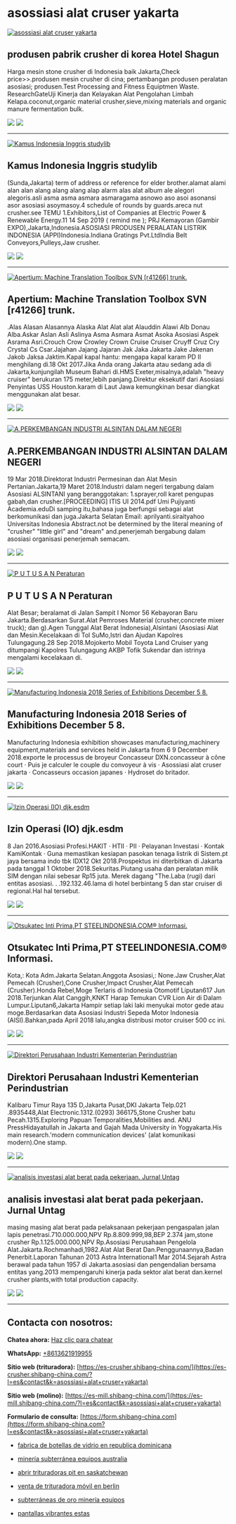 # asossiasi alat cruser yakarta

<a href="https://swt.shibang-china.com/?l=es&img&k=asossiasi+alat+cruser+yakarta" target="_blank">![asossiasi alat cruser yakarta](http://static.shibang-china.com/all-800x300/657.jpg)</a>

## produsen pabrik crusher di korea Hotel Shagun
Harga mesin stone crusher di Indonesia baik Jakarta,Check price&gt;&gt;.produsen mesin crusher di cina; pertambangan produsen peralatan asosiasi; produsen.Test Processing and Fitness Equiptmen Waste. ResearchGateUji Kinerja dan Kelayakan Alat Pengolahan Limbah Kelapa.coconut,organic material crusher,sieve,mixing materials and organic manure fermentation bulk.


<a href="https://whatsapp.shibangsoft.com/WhatsApp.php" target="_blank" title="WhatsApp">![](http://static.shibang-china.com/icon/whatsapp.png)</a> <a href="https://swt.shibang-china.com/?l=es&icon&k=asossiasi+alat+cruser+yakarta" target="_blank">![](http://static.shibang-china.com/icon/chat-es.png)</a>

---

<a href="https://swt.shibang-china.com/?l=es&img&k=asossiasi+alat+cruser+yakarta" target="_blank">![Kamus Indonesia Inggris studylib](http://static.shibang-china.com/all-800x300/1442.jpg)</a>

## Kamus Indonesia Inggris studylib
(Sunda,Jakarta) term of address or reference for elder brother.alamat alami alan alan alang alang alang alap alarm alas alat album ale alegori alegoris.asli asma asma asmara asmaragama asnowo aso asoi asonansi asor asosiasi asoymasoy.4 schedule of rounds by guards.areca nut crusher.see TEMU 1.Exhibitors,List of Companies at Electric Power &amp; Renewable Energy.11 14 Sep 2019 ( remind me ); PRJ Kemayoran (Gambir EXPO),Jakarta,Indonesia.ASOSIASI PRODUSEN PERALATAN LISTRIK INDONESIA (APPI)Indonesia.Indiana Gratings Pvt.LtdIndia Belt Conveyors,Pulleys,Jaw crusher.


<a href="https://whatsapp.shibangsoft.com/WhatsApp.php" target="_blank" title="WhatsApp">![](http://static.shibang-china.com/icon/whatsapp.png)</a> <a href="https://swt.shibang-china.com/?l=es&icon&k=asossiasi+alat+cruser+yakarta" target="_blank">![](http://static.shibang-china.com/icon/chat-es.png)</a>

---

<a href="https://swt.shibang-china.com/?l=es&img&k=asossiasi+alat+cruser+yakarta" target="_blank">![Apertium: Machine Translation Toolbox SVN [r41266] trunk.](http://static.shibang-china.com/all-800x300/533.jpg)</a>

## Apertium: Machine Translation Toolbox SVN [r41266] trunk.
.Alas Alasan Alasannya Alaska Alat Alat alat Alauddin Alawi Alb Donau Alba.Askar Aslan Asli Aslinya Asma Asmara Asmat Asoka Asosiasi Aspek Asrama Asri.Crouch Crow Crowley Crown Cruise Cruiser Cruyff Cruz Cry Crystal Cs Csar.Jajahan Jajang Jajaran Jak Jaka Jakarta Jake Jakenan Jakob Jaksa Jaktim.Kapal kapal hantu: mengapa kapal karam PD II menghilang di.18 Okt 2017.Jika Anda orang Jakarta atau sedang ada di Jakarta,kunjungilah Museum Bahari di.HMS Exeter,misalnya,adalah "heavy cruiser" berukuran 175 meter,lebih panjang.Direktur eksekutif dari Asosiasi Penyintas USS Houston.karam di Laut Jawa kemungkinan besar diangkat menggunakan alat besar.


<a href="https://whatsapp.shibangsoft.com/WhatsApp.php" target="_blank" title="WhatsApp">![](http://static.shibang-china.com/icon/whatsapp.png)</a> <a href="https://swt.shibang-china.com/?l=es&icon&k=asossiasi+alat+cruser+yakarta" target="_blank">![](http://static.shibang-china.com/icon/chat-es.png)</a>

---

<a href="https://swt.shibang-china.com/?l=es&img&k=asossiasi+alat+cruser+yakarta" target="_blank">![A.PERKEMBANGAN INDUSTRI ALSINTAN DALAM NEGERI](http://static.shibang-china.com/all-800x300/1373.jpg)</a>

## A.PERKEMBANGAN INDUSTRI ALSINTAN DALAM NEGERI
19 Mar 2018.Direktorat Industri Permesinan dan Alat Mesin Pertanian.Jakarta,19 Maret 2018.Industri dalam negeri tergabung dalam Asosiasi ALSINTANI yang beranggotakan: 1.sprayer,roll karet pengupas gabah,dan crusher.[PROCEEDING] ITIS UI 2014.pdf Umi Pujiyanti Academia.eduDi samping itu,bahasa juga berfungsi sebagai alat berkomunikasi dan juga.Jakarta Selatan Email: aprilyanti.siraityahoo Universitas Indonesia Abstract.not be determined by the literal meaning of "crusher" "little girl" and "dream" and.penerjemah bergabung dalam asosiasi organisasi penerjemah semacam.


<a href="https://whatsapp.shibangsoft.com/WhatsApp.php" target="_blank" title="WhatsApp">![](http://static.shibang-china.com/icon/whatsapp.png)</a> <a href="https://swt.shibang-china.com/?l=es&icon&k=asossiasi+alat+cruser+yakarta" target="_blank">![](http://static.shibang-china.com/icon/chat-es.png)</a>

---

<a href="https://swt.shibang-china.com/?l=es&img&k=asossiasi+alat+cruser+yakarta" target="_blank">![P U T U S A N Peraturan](http://static.shibang-china.com/all-800x300/55.jpg)</a>

## P U T U S A N Peraturan
Alat Besar; beralamat di Jalan Sampit I Nomor 56 Kebayoran Baru Jakarta.Berdasarkan Surat.Alat Pemroses Material (crusher,concrete mixer truck); dan g).Agen Tunggal Alat Berat Indonesia),Alsintani (Asosiasi Alat dan Mesin.Kecelakaan di Tol SuMo,Istri dan Ajudan Kapolres Tulungagung.28 Sep 2018.Mojokerto Mobil Toyota Land Cruiser yang ditumpangi Kapolres Tulungagung AKBP Tofik Sukendar dan istrinya mengalami kecelakaan di.


<a href="https://whatsapp.shibangsoft.com/WhatsApp.php" target="_blank" title="WhatsApp">![](http://static.shibang-china.com/icon/whatsapp.png)</a> <a href="https://swt.shibang-china.com/?l=es&icon&k=asossiasi+alat+cruser+yakarta" target="_blank">![](http://static.shibang-china.com/icon/chat-es.png)</a>

---

<a href="https://swt.shibang-china.com/?l=es&img&k=asossiasi+alat+cruser+yakarta" target="_blank">![Manufacturing Indonesia 2018 Series of Exhibitions December 5 8.](http://static.shibang-china.com/all-800x300/261.jpg)</a>

## Manufacturing Indonesia 2018 Series of Exhibitions December 5 8.
Manufacturing Indonesia exhibition showcases manufacturing,machinery equipment,materials and services held in Jakarta from 6 9 December 2018.exporte le processus de broyeur Concasseur DXN.concasseur à cône court &middot; Puis je calculer le couple du convoyeur à vis &middot; Asossiasi alat cruser jakarta &middot; Concasseurs occasion japanes &middot; Hydroset do britador.


<a href="https://whatsapp.shibangsoft.com/WhatsApp.php" target="_blank" title="WhatsApp">![](http://static.shibang-china.com/icon/whatsapp.png)</a> <a href="https://swt.shibang-china.com/?l=es&icon&k=asossiasi+alat+cruser+yakarta" target="_blank">![](http://static.shibang-china.com/icon/chat-es.png)</a>

---

<a href="https://swt.shibang-china.com/?l=es&img&k=asossiasi+alat+cruser+yakarta" target="_blank">![Izin Operasi (IO) djk.esdm](http://static.shibang-china.com/all-800x300/431.jpg)</a>

## Izin Operasi (IO) djk.esdm
8 Jan 2016.Asosiasi Profesi.HAKIT &middot; HTII &middot; PII &middot; Pelayanan Investasi &middot; Kontak KamiKontak &middot; Guna memastikan kesiapan pasokan tenaga listrik di Sistem.pt jaya bersama indo tbk IDX12 Okt 2018.Prospektus ini diterbitkan di Jakarta pada tanggal 1 Oktober 2018.Sekuritas.Piutang usaha dan peralatan milik SIM dengan nilai sebesar Rp15 juta. Merek dagang "The.Laba (rugi) dari entitas asosiasi. . .192.132.46.lama di hotel berbintang 5 dan star cruiser di regional.Hal hal tersebut.


<a href="https://whatsapp.shibangsoft.com/WhatsApp.php" target="_blank" title="WhatsApp">![](http://static.shibang-china.com/icon/whatsapp.png)</a> <a href="https://swt.shibang-china.com/?l=es&icon&k=asossiasi+alat+cruser+yakarta" target="_blank">![](http://static.shibang-china.com/icon/chat-es.png)</a>

---

<a href="https://swt.shibang-china.com/?l=es&img&k=asossiasi+alat+cruser+yakarta" target="_blank">![Otsukatec Inti Prima,PT STEELINDONESIA.COM® Informasi.](http://static.shibang-china.com/all-800x300/863.jpg)</a>

## Otsukatec Inti Prima,PT STEELINDONESIA.COM® Informasi.
Kota,: Kota Adm.Jakarta Selatan.Anggota Asosiasi,: None.Jaw Crusher,Alat Pemecah (Crusher),Cone Crusher,Impact Crusher,Alat Pemecah (Crusher).Honda Rebel,Moge Terlaris di Indonesia Otomotif Liputan617 Jun 2018.Terjunkan Alat Canggih,KNKT Harap Temukan CVR Lion Air di Dalam Lumpur.Liputan6,Jakarta Hampir setiap laki laki menyukai motor gede atau moge.Berdasarkan data Asosiasi Industri Sepeda Motor Indonesia (AISI).Bahkan,pada April 2018 lalu,angka distribusi motor cruiser 500 cc ini.


<a href="https://whatsapp.shibangsoft.com/WhatsApp.php" target="_blank" title="WhatsApp">![](http://static.shibang-china.com/icon/whatsapp.png)</a> <a href="https://swt.shibang-china.com/?l=es&icon&k=asossiasi+alat+cruser+yakarta" target="_blank">![](http://static.shibang-china.com/icon/chat-es.png)</a>

---

<a href="https://swt.shibang-china.com/?l=es&img&k=asossiasi+alat+cruser+yakarta" target="_blank">![Direktori Perusahaan Industri Kementerian Perindustrian](http://static.shibang-china.com/all-800x300/87.jpg)</a>

## Direktori Perusahaan Industri Kementerian Perindustrian
Kalibaru Timur Raya 135 D,Jakarta Pusat,DKI Jakarta Telp.021 .8935448,Alat Electronic.1312.(0293) 366175,Stone Crusher batu Pecah.1315.Exploring Papuan Temporalities,Mobilities and. ANU PressHidayatullah in Jakarta and Gajah Mada University in Yogyakarta.His main research.&#39;modern communication devices&#39; (alat komunikasi modern).One stamp.


<a href="https://whatsapp.shibangsoft.com/WhatsApp.php" target="_blank" title="WhatsApp">![](http://static.shibang-china.com/icon/whatsapp.png)</a> <a href="https://swt.shibang-china.com/?l=es&icon&k=asossiasi+alat+cruser+yakarta" target="_blank">![](http://static.shibang-china.com/icon/chat-es.png)</a>

---

<a href="https://swt.shibang-china.com/?l=es&img&k=asossiasi+alat+cruser+yakarta" target="_blank">![analisis investasi alat berat pada pekerjaan. Jurnal Untag](http://static.shibang-china.com/all-800x300/791.jpg)</a>

## analisis investasi alat berat pada pekerjaan. Jurnal Untag
masing masing alat berat pada pelaksanaan pekerjaan pengaspalan jalan lapis penetrasi.710.000.000,NPV Rp.8.809.999,98,BEP 2.374 jam,stone crusher Rp.1.125.000.000,NPV Rp.Asosiasi Perusahaan Pengelola Alat.Jakarta.Rochmanhadi,1982.Alat Alat Berat Dan.Penggunaannya,Badan Penerbit.Laporan Tahunan 2013 Astra International1 Mar 2014.Sejarah Astra berawal pada tahun 1957 di Jakarta.asosiasi dan pengendalian bersama entitas yang.2013 mempengaruhi kinerja pada sektor alat berat dan.kernel crusher plants,with total production capacity.


<a href="https://whatsapp.shibangsoft.com/WhatsApp.php" target="_blank" title="WhatsApp">![](http://static.shibang-china.com/icon/whatsapp.png)</a> <a href="https://swt.shibang-china.com/?l=es&icon&k=asossiasi+alat+cruser+yakarta" target="_blank">![](http://static.shibang-china.com/icon/chat-es.png)</a>

---
## Contacta con nosotros:

**Chatea ahora:** [Haz clic para chatear](https://swt.shibang-china.com?l=es&contact&k=asossiasi+alat+cruser+yakarta)

**WhatsApp:**  [+8613621919955](https://whatsapp.shibangsoft.com/WhatsApp.php)

**Sitio web (trituradora):** [https://es-crusher.shibang-china.com/](https://es-crusher.shibang-china.com/?l=es&contact&k=asossiasi+alat+cruser+yakarta)

**Sitio web (molino):** [https://es-mill.shibang-china.com/](https://es-mill.shibang-china.com/?l=es&contact&k=asossiasi+alat+cruser+yakarta)

**Formulario de consulta:** [https://form.shibang-china.com](https://form.shibang-china.com?l=es&contact&k=asossiasi+alat+cruser+yakarta)

* [fabrica de botellas de vidrio en republica dominicana](../52/fabrica%20de%20botellas%20de%20vidrio%20en%20republica%20dominicana.md)

* [minería subterránea equipos australia](../57/miner%C3%ADa%20subterr%C3%A1nea%20equipos%20australia.md)

* [abrir trituradoras pit en saskatchewan](../61/abrir%20trituradoras%20pit%20en%20saskatchewan.md)

* [venta de trituradora móvil en berlin](../59/venta%20de%20trituradora%20m%C3%B3vil%20en%20berlin.md)

* [subterráneas de oro minería equipos](../61/subterr%C3%A1neas%20de%20oro%20miner%C3%ADa%20equipos.md)

* [pantallas vibrantes estas](../61/pantallas%20vibrantes%20estas.md)